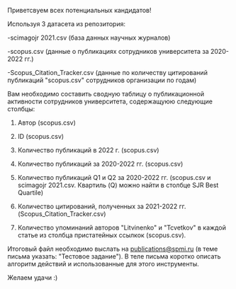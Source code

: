 Приветсвуем всех потенциальных кандидатов! 

Используя 3 датасета из репозитория:

  -scimagojr 2021.csv (база данных научных журналов)

  -scopus.csv (данные о публикациях сотрудников университета за 2020-2022 гг.)

  -Scopus_Citation_Tracker.csv (данные по количеству цитирований публикаций "scopus.csv" сотрудников организации по годам)

Вам необходимо составить сводную таблицу о публикационной активности сотрудников университета, содержащуюю следующие столбцы:

1. Автор (scopus.csv)

2. ID (scopus.csv)

3. Количество публикаций в 2022 г. (scopus.csv)

4. Количество публикаций за 2020-2022 гг. (scopus.csv)

5. Количество публикаций Q1 и Q2 за 2020-2022 гг. (scopus.csv и scimagojr 2021.csv. Квартиль (Q) можно найти в столбце SJR Best Quartile)

6. Количество цитирований, полученных за 2021-2022 гг. (Scopus_Citation_Tracker.csv)

7. Количество упоминаний авторов "Litvinenko" и "Tcvetkov" в каждой статье из столбца пристатейных ссылкок (scopus.csv).

Итоговый файл необходимо выслать на publications@spmi.ru (в теме письма указать: "Тестовое задание"). В теле письма коротко описать алгоритм действий и использованные для этого инструменты. 

Желаем удачи :)
